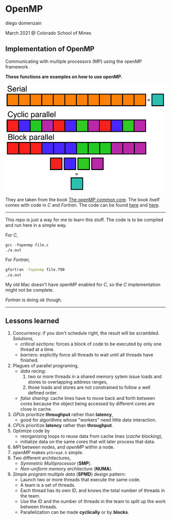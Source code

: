 # OpenMP
diego domenzain

March 2021 @ Colorado School of Mines

## Implementation of OpenMP

Communicating with multiple processors (MP) using the openMP framework.

__These functions are examples on how to use openMP.__

[![](../pics/serial-parallel.png)](./)

They are taken from the book [The openMP common core](https://mitpress.mit.edu/books/openmp-common-core). The book itself comes with code in *C* and *Fortran*. The code can be found [here](http://ompcore.com/) and [here](https://github.com/tgmattso/OmpCommonCore/tree/master/Book/).

---

This repo is just a way for me to learn this stuff. The code is to be compiled and run here in a simple way.

For *C*,
```shell
gcc -fopenmp file.c
./a.out
```

For *Fortran*,
```bash
gfortran -fopenmp file.f90
./a.out
```

My old Mac doesn't have openMP enabled for *C*, so the *C* implementation might not be complete.

*Fortran* is doing ok though. 

---

## Lessons learned

1. Concurrency: if you don't schedule right, the result will be scrambled. Solutions,
    * *critical sections*: forces a block of code to be executed by only one thread at a time.
    * *barriers*: explicitly force all threads to wait until all threads have finished.
1. Plagues of parallel programing,
    * *data racing*:
        1. two or more threads in a shared memory sytem issue loads and stores to overlapping address ranges,
        1. those loads and stores are not constrained to follow a well defined order.
    * *false sharing*: cache lines have to move back and forth between cores because the object being accessed by different cores are close in cache.
1. *GPU*s prioritize __throughput__ rather than __latency__,
    * good for algorithms whose "workers" need little data interaction.
1. *CPU*s prioritize __latency__ rather than __throughput__.
1. Optimize code by
    * reorganizing loops to reuse data from cache lines (*cache blocking*),
    * initialize data on the same cores that will later process that data.
1. *MPI* between nodes, and *openMP* within a node.
1. *openMP* makes ```pthread.h``` simple.
1. Two different architectures,
    * *Symmetric Multiprocessor* (**SMP**).
    * *Non-uniform memory architecture* (**NUMA**).
1. *Simple program multiple data* (**SPMD**) design pattern:
    * Launch two or more threads that execute the same code.
    * A team is a set of threads.
    * Each thread has its own ID, and knows the total number of threads in the team.
    * Use the ID and the number of threads in the team to split up the work between threads.
    * Parallelization can be made **cyclically** or by **blocks**.
